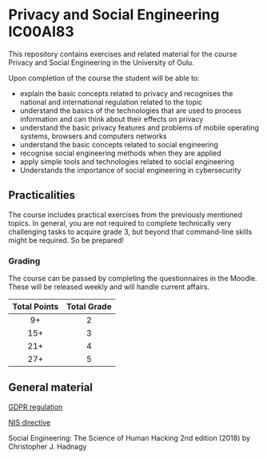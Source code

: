 # Privacy and Social Engineering IC00AI83 

This repository contains exercises and related material for the course Privacy and Social Engineering in the University of Oulu.

Upon completion of the course the student will be able to:
* explain the basic concepts related to privacy and recognises the national and international regulation related to the topic
* understand the basics of the technologies that are used to process information and can think about their effects on privacy
* understand the basic privacy features and problems of mobile operating systems, browsers and computers networks
* understand the basic concepts related to social engineering
* recognise social engineering methods when they are applied
* apply simple tools and technologies related to social engineering
* Understands the importance of social engineering in cybersecurity

## Practicalities

The course includes practical exercises from the previously mentioned topics.
In general, you are not required to complete technically very challenging tasks to acquire grade 3, but beyond that command-line skills might be required.
So be prepared!

### Grading

The course can be passed by completing the questionnaires in the Moodle.
These will be released weekly and will handle current affairs.

Total Points|Total Grade
:-:|:-:
9+ | 2
15+ | 3
21+ | 4
27+ | 5


## General material

[GDPR regulation](https://eur-lex.europa.eu/legal-content/EN/TXT/PDF/?uri=CELEX:32016R0679)

[NIS directive](https://eur-lex.europa.eu/legal-content/EN/TXT/PDF/?uri=CELEX:32016L1148)

Social Engineering: The Science of Human Hacking 2nd edition (2018) by Christopher J. Hadnagy 

